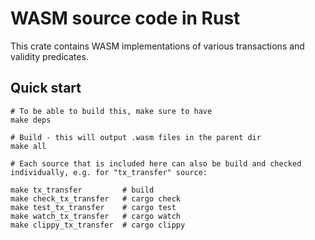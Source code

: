 # WASM source code in Rust

This crate contains WASM implementations of various transactions and validity predicates.

## Quick start

```shell
# To be able to build this, make sure to have
make deps

# Build - this will output .wasm files in the parent dir
make all

# Each source that is included here can also be build and checked individually, e.g. for "tx_transfer" source:

make tx_transfer         # build
make check_tx_transfer   # cargo check
make test_tx_transfer    # cargo test
make watch_tx_transfer   # cargo watch
make clippy_tx_transfer  # cargo clippy
```
